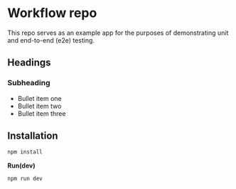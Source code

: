 # Workflow repo

This repo serves as an example app for the purposes of demonstrating unit and end-to-end (e2e) testing.

## Headings

### Subheading

- Bullet item one
- Bullet item two
- Bullet item three

## Installation

```bash
npm install
```

**Run(dev)**

```bash
npm run dev
```
